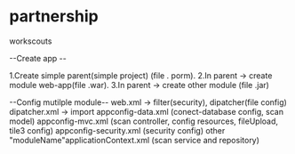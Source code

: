 # partnership
workscouts

--Create app --

1.Create simple parent(simple project) (file . porm).
2.In parent -> create module web-app(file .war).
3.In parent -> create other module (file .jar)

--Config mutilple module--
web.xml       -> filter(security), dipatcher(file config)
dipatcher.xml -> import appconfig-data.xml (conect-database config, scan model)
                        appconfig-mvc.xml  (scan controller, config resources, fileUpload, tile3 config)
                        appconfig-security.xml (security config)
                        other "moduleName"applicationContext.xml (scan service and repository)


